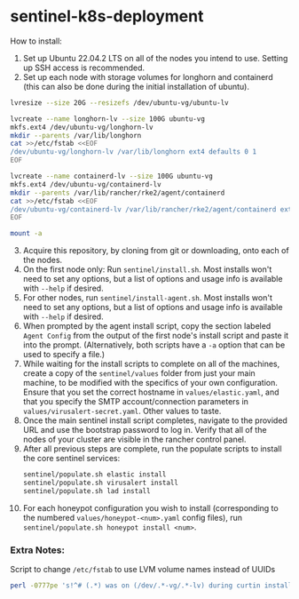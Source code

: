 # sentinel-k8s-deployment

How to install:

1. Set up Ubuntu 22.04.2 LTS on all of the nodes you intend to use. Setting up SSH access is recommended.
2. Set up each node with storage volumes for longhorn and containerd (this can also be done during the initial installation of ubuntu).
```bash
lvresize --size 20G --resizefs /dev/ubuntu-vg/ubuntu-lv

lvcreate --name longhorn-lv --size 100G ubuntu-vg
mkfs.ext4 /dev/ubuntu-vg/longhorn-lv
mkdir --parents /var/lib/longhorn
cat >>/etc/fstab <<EOF
/dev/ubuntu-vg/longhorn-lv /var/lib/longhorn ext4 defaults 0 1
EOF

lvcreate --name containerd-lv --size 100G ubuntu-vg
mkfs.ext4 /dev/ubuntu-vg/containerd-lv
mkdir --parents /var/lib/rancher/rke2/agent/containerd
cat >>/etc/fstab <<EOF
/dev/ubuntu-vg/containerd-lv /var/lib/rancher/rke2/agent/containerd ext4 defaults 0 1
EOF

mount -a
```
3. Acquire this repository, by cloning from git or downloading, onto each of the nodes.
4. On the first node only: Run `sentinel/install.sh`. Most installs won't need to set any options, but a list of options and usage info is available with `--help` if desired.
5. For other nodes, run `sentinel/install-agent.sh`. Most installs won't need to set any options, but a list of options and usage info is available with `--help` if desired.
6. When prompted by the agent install script, copy the section labeled `Agent Config` from the output of the first node's install script and paste it into the prompt. (Alternatively, both scripts have a `-a` option that can be used to specify a file.)
7. While waiting for the install scripts to complete on all of the machines, create a copy of the `sentinel/values` folder from just your main machine, to be modified with the specifics of your own configuration.
    Ensure that you set the correct hostname in `values/elastic.yaml`, and that you specify the SMTP account/connection parameters in `values/virusalert-secret.yaml`. Other values to taste.
8. Once the main sentinel install script completes, navigate to the provided URL and use the bootstrap password to log in. Verify that all of the nodes of your cluster are visible in the rancher control panel.
9. After all previous steps are complete, run the populate scripts to install the core sentinel services:
    ```bash
    sentinel/populate.sh elastic install
    sentinel/populate.sh virusalert install
    sentinel/populate.sh lad install
    ```
10. For each honeypot configuration you wish to install (corresponding to the numbered `values/honeypot-<num>.yaml` config files), run `sentinel/populate.sh honeypot install <num>`.



### Extra Notes:

Script to change `/etc/fstab` to use LVM volume names instead of UUIDs
```bash
perl -0777pe 's!^# (.*) was on (/dev/.*-vg/.*-lv) during curtin installation\n^(/dev/disk/by-id/.*) \1 (.*)$!# $1 was on $3 during curtin installation\n$2 $1 $4!gm' < /etc/fstab
```
